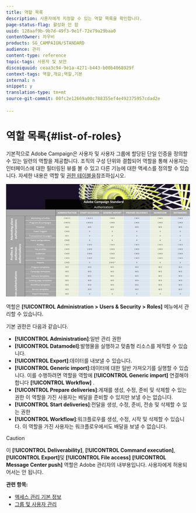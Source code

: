 ```yaml
---
title: 역할 목록
description: 사용자에게 지정할 수 있는 역할 목록을 확인합니다.
page-status-flag: 활성화 안 함
uuid: 128aaf9b-9b7d-49f3-9e1f-72e79a29baa0
contentOwner: 자우비
products: SG_CAMPAIGN/STANDARD
audience: 관리
content-type: reference
topic-tags: 사용자 및 보안
discoiquuid: ceaa3c94-9e1a-4271-b443-b00b4068929f
context-tags: 역할,개요;역할,기본
internal: n
snippet: y
translation-type: tm+mt
source-git-commit: 00fc2e12669a00c788355ef4e492375957cdad2e

---
```



# 역할 목록{#list-of-roles}

기본적으로 Adobe Campaign은 사용자 및 사용자 그룹에 할당된 단일 인증을 정의할 수 있는 일련의 역할을 제공합니다. 조직의 구성 단위와 결합되어 역할을 통해 사용자는 인터페이스에 대한 필터링된 뷰를 볼 수 있고 다른 기능에 대한 액세스를 정의할 수 있습니다. 자세한 내용은 역할 및 [권한 테이블을](https://docs.campaign.adobe.com/doc/standard/en/Technotes/AdobeCampaign-ACSRights.pdf)참조하십시오.

[![이미지](/help/administration/using/assets/user_management_3.png)](https://docs.campaign.adobe.com/doc/standard/en/Technotes/AdobeCampaign-ACSRights.pdf)

역할은 **[!UICONTROL Administration > Users & Security > Roles]** 메뉴에서 관리할 수 있습니다.

기본 권한은 다음과 같습니다.

* **[!UICONTROL Administration]**:일반 관리 권한
* **[!UICONTROL Datamodel]**:발행물을 실행하고 맞춤형 리소스를 제작할 수 있습니다.
* **[!UICONTROL Export]**:데이터를 내보낼 수 있습니다.
* **[!UICONTROL Generic import]**:데이터에 대한 일반 가져오기를 실행할 수 있습니다. 이를 수행하려면 역할을 역할에 **[!UICONTROL Generic import]** 연결해야 합니다 **[!UICONTROL Workflow]** .
* **[!UICONTROL Prepare deliveries]**:게재를 생성, 수정, 준비 및 삭제할 수 있는 권한 이 역할을 가진 사용자는 배달을 준비할 수 있지만 보낼 수는 없습니다.
* **[!UICONTROL Start deliveries]**:전달을 생성, 수정, 준비, 전송 및 삭제할 수 있는 권한
* **[!UICONTROL Workflow]**:워크플로우를 생성, 수정, 시작 및 삭제할 수 있습니다. 이 역할을 가진 사용자는 워크플로우에서도 배달을 보낼 수 없습니다.

>[!CAUTION]
>
>이 **[!UICONTROL Deliverability]**, **[!UICONTROL Command execution]**, **[!UICONTROL Export]**&#x200B;및 **[!UICONTROL File access]** **[!UICONTROL Message Center push]** 역할은 Adobe 관리자의 내부용입니다. 사용자에게 허용되어서는 안 됩니다.

**관련 항목:**

* [액세스 관리 기본 정보](../../administration/using/about-access-management.md)
* [그룹 및 사용자 관리](../../administration/using/managing-groups-and-users.md)

